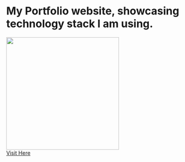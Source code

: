 # My Portfolio website, showcasing technology stack I am using.
<img src="https://unruffled-lamport-220b93.netlify.app/static/media/profile-pic.7cd1552242b4298c8ce4.png" width="300" height="300">
<br>
<a href="https://github.com/JiiXaa/code-cheatsheet-back" target="_blank">Visit Here</a>



